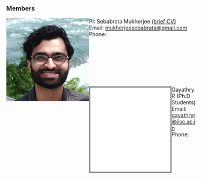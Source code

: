 ### Members

<img align="left" src="images/me.jpeg" width="220"/>

PI: Sebabrata Mukherjee [(brief CV)](seba.md) <br/>
Email: mukherjeesebabrata@gmail.com <br/>
Phone: <br />

<br><br/>
<br><br/>
<br><br/>

<img align="left" src="imageN/noimage.png" width="220"/>

Gayathry R (Ph.D. Students) <br/>
Email: gayathryr@iisc.ac.in <br/>
Phone: <br />

<br><br/>
<br><br/>
<br><br/>
